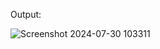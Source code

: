 
Output:

![Screenshot 2024-07-30 103311](https://github.com/user-attachments/assets/0d840043-94c0-4408-94c1-343e77a461a2)
